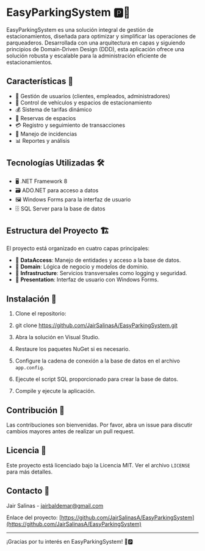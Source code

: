 # EasyParkingSystem 🅿️🚗

EasyParkingSystem es una solución integral de gestión de estacionamientos, diseñada para optimizar y simplificar las operaciones de parqueaderos. Desarrollada con una arquitectura en capas y siguiendo principios de Domain-Driven Design (DDD), esta aplicación ofrece una solución robusta y escalable para la administración eficiente de estacionamientos.

## Características 🌟

- 👥 Gestión de usuarios (clientes, empleados, administradores)
- 🚙 Control de vehículos y espacios de estacionamiento
- 💰 Sistema de tarifas dinámico
- 📅 Reservas de espacios
- 💳 Registro y seguimiento de transacciones
- 🚨 Manejo de incidencias
- 📊 Reportes y análisis

## Tecnologías Utilizadas 🛠️

- 🖥️ .NET Framework 8
- 🗃️ ADO.NET para acceso a datos
- 🖼️ Windows Forms para la interfaz de usuario
- 🗄️ SQL Server para la base de datos

## Estructura del Proyecto 🏗️

El proyecto está organizado en cuatro capas principales:

- 📂 **DataAccess**: Manejo de entidades y acceso a la base de datos.
- 📂 **Domain**: Lógica de negocio y modelos de dominio.
- 📂 **Infrastructure**: Servicios transversales como logging y seguridad.
- 📂 **Presentation**: Interfaz de usuario con Windows Forms.

## Instalación 🚀

1. Clone el repositorio:
2. git clone https://github.com/JairSalinasA/EasyParkingSystem.git

2. Abra la solución en Visual Studio.
3. Restaure los paquetes NuGet si es necesario.
4. Configure la cadena de conexión a la base de datos en el archivo `app.config`.
5. Ejecute el script SQL proporcionado para crear la base de datos.
6. Compile y ejecute la aplicación.

## Contribución 🤝

Las contribuciones son bienvenidas. Por favor, abra un issue para discutir cambios mayores antes de realizar un pull request.

## Licencia 📄

Este proyecto está licenciado bajo la Licencia MIT. Ver el archivo `LICENSE` para más detalles.

## Contacto 📧

Jair Salinas - jairbaldemar@gmail.com

Enlace del proyecto: [https://github.com/JairSalinasA/EasyParkingSystem](https://github.com/JairSalinasA/EasyParkingSystem)

---

¡Gracias por tu interés en EasyParkingSystem! 🚀🅿️

